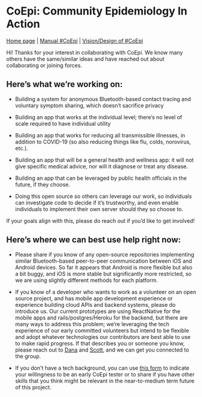 # CoEpi: Community Epidemiology In Action

[Home page](https://co-epi.github.io/website/) | [Manual #CoEpi](manual.md) | [Vision/Design of #CoEpi](vision.md)

Hi! Thanks for your interest in collaborating with CoEpi. We know many others have the same/similar ideas and have reached out about collaborating or joining forces.

## Here’s what we’re working on:

* Building a system for anonymous Bluetooth-based contact tracing and voluntary symptom sharing, which doesn’t sacrifice privacy

* Building an app that works at the individual level; there’s no level of scale required to have individual utility

* Building an app that works for reducing all transmissible illnesses, in addition to COVID-19 (so also reducing things like flu, colds, norovirus, etc.).

* Building an app that will be a general health and wellness app: it will not give specific medical advice, nor will it diagnose or treat any disease.

* Building an app that can be leveraged by public health officials in the future, if they choose.

* Doing this open source so others can leverage our work, so individuals can investigate code to decide if it’s trustworthy, and even enable individuals to implement their own server should they so choose to.

If your goals align with this, please do reach out if you’d like to get involved!

## Here’s where we can best use help right now:

* Please share if you know of any open-source repositories implementing similar Bluetooth-based peer-to-peer communication between iOS and Android devices. So far it appears that Android is more flexible but also a bit buggy, and iOS is more stable but significantly more restricted, so we are using slightly different methods for each platform.

* If you know of a developer who wants to work as a volunteer on an open source project, and has mobile app development experience or experience building cloud APIs and backend systems, please do introduce us. Our current prototypes are using ReactNative for the mobile apps and rails/postgres/Heroku for the backend, but there are many ways to address this problem; we’re leveraging the tech experience of our early committed volunteers but intend to be flexible and adopt whatever technologies our contributors are best able to use to make rapid progress. If that describes you or someone you know, please reach out to [Dana](https://twitter.com/danamlewis) and [Scott](https://twitter.com/scottleibrand), and we can get you connected to the group.

* If you don’t have a tech background, you can use [this form](https://forms.gle/MLeKz9nerPvX8fwC8) to indicate your willingness to be an early CoEpi tester or to share if you have other skills that you think might be relevant in the near-to-medium term future of this project.
